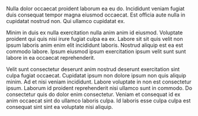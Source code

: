 Nulla dolor occaecat proident laborum ea eu do. Incididunt veniam fugiat duis consequat tempor magna eiusmod occaecat. Est officia aute nulla in cupidatat nostrud non. Qui ullamco cupidatat ex.

Minim in duis ex nulla exercitation nulla anim anim id eiusmod. Voluptate proident qui quis nisi irure fugiat culpa ea ex. Labore sit sit quis velit non ipsum laboris anim enim elit incididunt laboris. Nostrud aliquip est ea est commodo labore. Ipsum eiusmod ipsum exercitation ipsum velit sunt sunt labore in ea occaecat reprehenderit.

Velit sunt consectetur deserunt anim nostrud deserunt exercitation sint culpa fugiat occaecat. Cupidatat ipsum non dolore ipsum non quis aliquip minim. Ad et nisi veniam incididunt. Labore voluptate in non est consectetur ipsum. Laborum id proident reprehenderit nisi ullamco sunt in commodo. Do consectetur quis do dolor enim consectetur. Veniam et consequat id ex anim occaecat sint do ullamco laboris culpa. Id laboris esse culpa culpa est consequat sint sint ea voluptate nisi aliquip.